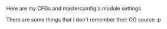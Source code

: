 Here are my CFGs and mastercomfig's module settings 

There are some things that I don't remember their OG source :p
